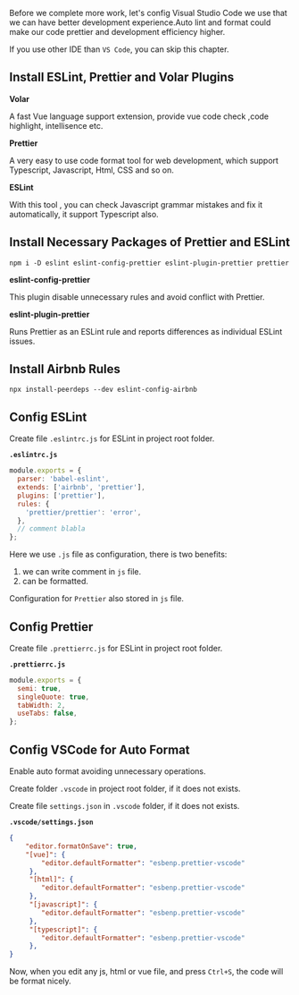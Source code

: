 Before we complete more work, let's config Visual Studio Code we use that we can have better development experience.Auto lint and format could make our code prettier and development efficiency higher.

If you use other IDE than `VS Code`, you can skip this chapter.

## Install ESLint, Prettier and Volar Plugins
**Volar**

A fast Vue language support extension, provide vue code check ,code highlight, intellisence etc.

**Prettier**

A very easy to use code format tool for web development, which support Typescript, Javascript, Html, CSS and so on.

**ESLint**

With this tool , you can check Javascript grammar mistakes and fix it automatically, it support Typescript also.

## Install Necessary Packages of Prettier and ESLint
```
npm i -D eslint eslint-config-prettier eslint-plugin-prettier prettier
```

**eslint-config-prettier**

This plugin disable unnecessary rules and avoid conflict with Prettier.

**eslint-plugin-prettier**

Runs Prettier as an ESLint rule and reports differences as individual ESLint issues.

## Install Airbnb Rules
```
npx install-peerdeps --dev eslint-config-airbnb
```

## Config ESLint
Create file `.eslintrc.js` for ESLint in project root folder.

**`.eslintrc.js`**
```js
module.exports = {
  parser: 'babel-eslint',
  extends: ['airbnb', 'prettier'],
  plugins: ['prettier'],
  rules: {
    'prettier/prettier': 'error',
  },
  // comment blabla
};
```
Here we use `.js` file as configuration, there is two benefits:
1. we can write comment in `js` file.
2. can be formatted.

Configuration for `Prettier` also stored in `js` file.

## Config Prettier
Create file `.prettierrc.js` for ESLint in project root folder.

**`.prettierrc.js`**
```js
module.exports = {
  semi: true,
  singleQuote: true,
  tabWidth: 2,
  useTabs: false,
};
```

## Config VSCode for Auto Format
Enable auto format avoiding unnecessary operations.

Create folder `.vscode` in project root folder, if it does not exists.

Create file `settings.json` in `.vscode` folder, if it does not exists.

**`.vscode/settings.json`**
```json
{
    "editor.formatOnSave": true,
    "[vue]": {
        "editor.defaultFormatter": "esbenp.prettier-vscode"
     },
     "[html]": {
        "editor.defaultFormatter": "esbenp.prettier-vscode"
     },
     "[javascript]": {
        "editor.defaultFormatter": "esbenp.prettier-vscode"
     },
     "[typescript]": {
        "editor.defaultFormatter": "esbenp.prettier-vscode"
     },
}
```

Now, when you edit any js, html or vue file, and press `Ctrl+S`, the code will be format nicely.

